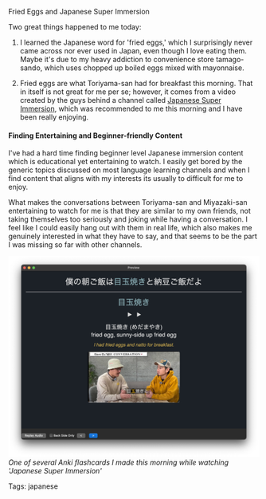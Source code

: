 Fried Eggs and Japanese Super Immersion

Two great things happened to me today:

1. I learned the Japanese word for 'fried eggs,' which I surprisingly never came across nor ever used in Japan, even though I love eating them. Maybe it's due to my heavy addiction to convenience store tamago-sando, which uses chopped up boiled eggs mixed with mayonnaise.

2. Fried eggs are what Toriyama-san had for breakfast this morning. That in itself is not great for me per se; however, it comes from a video created by the guys behind a channel called [Japanese Super Immersion](https://www.youtube.com/@JSI55), which was recommended to me this morning and I have been really enjoying.

#### Finding Entertaining and Beginner-friendly Content

I've had a hard time finding beginner level Japanese immersion content which is educational yet entertaining to watch. I easily get bored by the generic topics discussed on most language learning channels and when I find content that aligns with my interests its usually to difficult for me to enjoy.

What makes the conversations between Toriyama-san and Miyazaki-san entertaining to watch for me is that they are similar to my own friends, not taking themselves too seriously and joking while having a conversation. I feel like I could easily hang out with them in real life, which also makes me genuinely interested in what they have to say, and that seems to be the part I was missing so far with other channels.

![fried-egg](./img/fried-egg-nihongo.png)*One of several Anki flashcards I made this morning while watching 'Japanese Super Immersion'*

Tags: japanese
